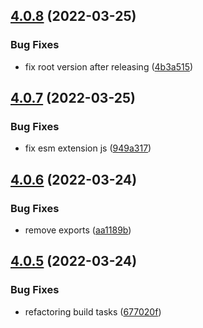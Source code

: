 ## [4.0.8](https://github.com/cycjimmy/awesome-js-funcs/compare/v4.0.7...v4.0.8) (2022-03-25)


### Bug Fixes

* fix root version after releasing ([4b3a515](https://github.com/cycjimmy/awesome-js-funcs/commit/4b3a515c990b18ed0bbc6106bc0e2e2549b3857e))

## [4.0.7](https://github.com/cycjimmy/awesome-js-funcs/compare/v4.0.6...v4.0.7) (2022-03-25)


### Bug Fixes

* fix esm extension js ([949a317](https://github.com/cycjimmy/awesome-js-funcs/commit/949a317691fac432368f80f395cce868c2fc9b90))

## [4.0.6](https://github.com/cycjimmy/awesome-js-funcs/compare/v4.0.5...v4.0.6) (2022-03-24)


### Bug Fixes

* remove exports ([aa1189b](https://github.com/cycjimmy/awesome-js-funcs/commit/aa1189b97fbbc92822612cd4cb745b94762309e4))

## [4.0.5](https://github.com/cycjimmy/awesome-js-funcs/compare/v4.0.4...v4.0.5) (2022-03-24)


### Bug Fixes

* refactoring build tasks ([677020f](https://github.com/cycjimmy/awesome-js-funcs/commit/677020f51bf7545954a10864d33f58b7dbb551a4))
